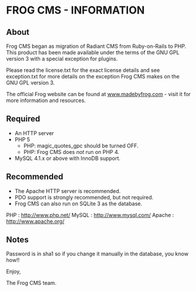 # FROG CMS - INFORMATION

## About

Frog CMS began as migration of Radiant CMS from Ruby-on-Rails to PHP.
This product has been made available under the terms of the GNU GPL version 3
with a special exception for plugins.

Please read the license.txt for the exact license details and see exception.txt
for more details on the exception Frog CMS makes on the GNU GPL version 3.

The official Frog website can be found at www.madebyfrog.com - visit it for more
information and resources.

## Required

- An HTTP server
- PHP 5
    - PHP: magic_quotes_gpc should be turned OFF.
    - PHP: Frog CMS does *not* run on PHP 4.
- MySQL 4.1.x or above with InnoDB support.

## Recommended

- The Apache HTTP server is recommended.
- PDO support is strongly recommended, but not required.
- Frog CMS can also run on SQLite 3 as the database.

PHP    : http://www.php.net/
MySQL  : http://www.mysql.com/
Apache : http://www.apache.org/

## Notes

Password is in sha1 so if you change it manually in the database, you know how!!

Enjoy,

The Frog CMS team.